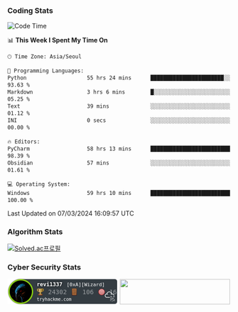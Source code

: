 ### Coding Stats

<!--START_SECTION:waka-->
![Code Time](http://img.shields.io/badge/Code%20Time-424%20hrs%2045%20mins-blue)

📊 **This Week I Spent My Time On** 

```text
🕑︎ Time Zone: Asia/Seoul

💬 Programming Languages: 
Python                   55 hrs 24 mins      ███████████████████████░░   93.63 % 
Markdown                 3 hrs 6 mins        █░░░░░░░░░░░░░░░░░░░░░░░░   05.25 % 
Text                     39 mins             ░░░░░░░░░░░░░░░░░░░░░░░░░   01.12 % 
INI                      0 secs              ░░░░░░░░░░░░░░░░░░░░░░░░░   00.00 % 

🔥 Editors: 
PyCharm                  58 hrs 13 mins      █████████████████████████   98.39 % 
Obsidian                 57 mins             ░░░░░░░░░░░░░░░░░░░░░░░░░   01.61 % 

💻 Operating System: 
Windows                  59 hrs 10 mins      █████████████████████████   100.00 % 
```


 Last Updated on 07/03/2024 16:09:57 UTC
<!--END_SECTION:waka-->

### Algorithm Stats

[![Solved.ac프로필](http://mazassumnida.wtf/api/v2/generate_badge?boj=revi1337)](https://solved.ac/revi1337)

### Cyber Security Stats

[![revi1337's tryhackme stats](https://raw.githubusercontent.com/Revi1337/Revi1337/main/assets/thm_propic.png)][tryhackme]
[<img src="https://www.hackthebox.com/badge/image/1002993" width="248.01" height="57">][hackthebox]


[website]: https://revi1337.com
[tryhackme]: https://tryhackme.com/p/revi1337
[hackthebox]: https://app.hackthebox.com/profile/1002993
